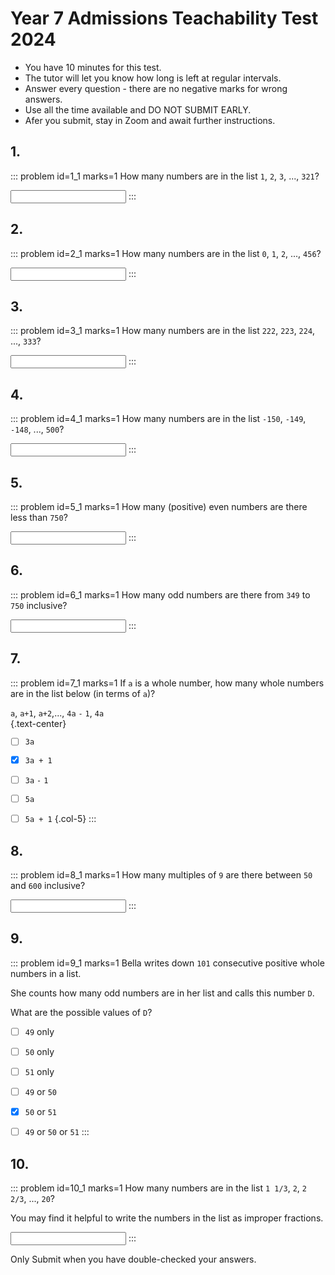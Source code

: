 # Year 7 Admissions Teachability Test 2024

* You have 10 minutes for this test.  
* The tutor will let you know how long is left at regular intervals.  
* Answer every question - there are no negative marks for wrong answers.  
* Use all the time available and DO NOT SUBMIT EARLY.  
* Afer you submit, stay in Zoom and await further instructions.  


## 1.
::: problem id=1_1 marks=1
How many numbers are in the list `1`, `2`, `3`, ..., `321`?  

<input type="number" solution="321"/>
:::


## 2.
::: problem id=2_1 marks=1
How many numbers are in the list `0`, `1`, `2`, ..., `456`?  

<input type="number" solution="457"/>
:::


## 3.
::: problem id=3_1 marks=1
How many numbers are in the list `222`, `223`, `224`, ..., `333`?  

<input type="number" solution="112"/>
:::


## 4.
::: problem id=4_1 marks=1
How many numbers are in the list `-150`, `-149`, `-148`, ..., `500`?  

<input type="number" solution="651"/>
:::


## 5.
::: problem id=5_1 marks=1
How many (positive) even numbers are there less than `750`?  

<input type="number" solution="374"/>
:::


## 6.
::: problem id=6_1 marks=1
How many odd numbers are there from `349` to `750` inclusive?  

<input type="number" solution="201"/>
:::


## 7.
::: problem id=7_1 marks=1
If `a` is a whole number, how many whole numbers are in the list below (in terms of `a`)?  

`a`, `a+1`, `a+2`,..., `4a` `-` `1`, `4a`  
{.text-center}

* [ ] `3a`
* [x] `3a + 1`
* [ ] `3a` `-` `1`
* [ ] `5a`
* [ ] `5a + 1`
{.col-5}
:::


## 8.
::: problem id=8_1 marks=1
How many multiples of `9` are there between `50` and `600` inclusive?  

<input type="number" solution="61"/>
:::


## 9.
::: problem id=9_1 marks=1
Bella writes down `101` consecutive positive whole numbers in a list.  

She counts how many odd numbers are in her list and calls this number `D`.  

What are the possible values of `D`?  

* [ ] `49` only
* [ ] `50` only
* [ ] `51` only
* [ ] `49` or `50`
* [x] `50` or `51`
* [ ] `49` or `50` or `51`
:::


## 10.
::: problem id=10_1 marks=1
How many numbers are in the list `1 1/3`, `2`, `2 2/3`, ..., `20`?  

You may find it helpful to write the numbers in the list as improper fractions.  

<input type="number" solution="29"/>
:::


Only Submit when you have double-checked your answers.